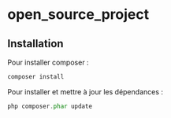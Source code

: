 # open_source_project

## Installation

Pour installer composer :
````php 
composer install 
````
Pour installer et mettre à jour les dépendances :
````php 
php composer.phar update
````
